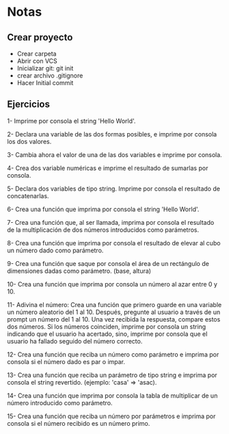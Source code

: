 # Notas

## Crear proyecto

- Crear carpeta
- Abrir con VCS
- Inicializar git: git init
- crear archivo .gitignore
- Hacer Initial commit

## Ejercicios

1- Imprime por consola el string 'Hello World'.

2- Declara una variable de las dos formas posibles, e imprime por consola los dos valores.

3- Cambia ahora el valor de una de las dos variables e imprime por consola.

4- Crea dos variable numéricas e imprime el resultado de sumarlas por consola.

5- Declara dos variables de tipo string. Imprime por consola el resultado de concatenarlas.

6- Crea una función que imprima por consola el string 'Hello World'.

7- Crea una función que, al ser llamada, imprima por consola el resultado de la multiplicación de dos números introducidos como parámetros.

8- Crea una función que imprima por consola el resultado de elevar al cubo un número dado como parámetro.

9- Crea una función que saque por consola el área de un rectángulo de dimensiones dadas como parámetro. (base, altura)

10- Crea una función que imprima por consola un número al azar entre 0 y 10.

11- Adivina el número: Crea una función que primero guarde en una variable un número aleatorio del 1 al 10. Después, pregunte al usuario a través de un prompt un número del 1 al 10. Una vez recibida la respuesta, compare estos dos números. Si los números coinciden, imprime por consola un string indicando que el usuario ha acertado, sino, imprime por consola que el usuario ha fallado seguido del número correcto.

12- Crea una función que reciba un número como parámetro e imprima por consola si el número dado es par o impar.

13- Crea una función que reciba un parámetro de tipo string e imprima por consola el string revertido. (ejemplo: 'casa' => 'asac).

14- Crea una función que imprima por consola la tabla de multiplicar de un número introducido como parámetro.

15- Crea una función que reciba un número por parámetros e imprima por consola si el número recibido es un número primo.
